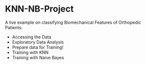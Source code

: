 # KNN-NB-Project

A live example on classifying Biomechanical Features of Orthopedic Patients:

- Accessing the Data
- Exploratory Data Analysis
- Prepare data for Training!
- Training with KNN
- Training with Naive Bayes
